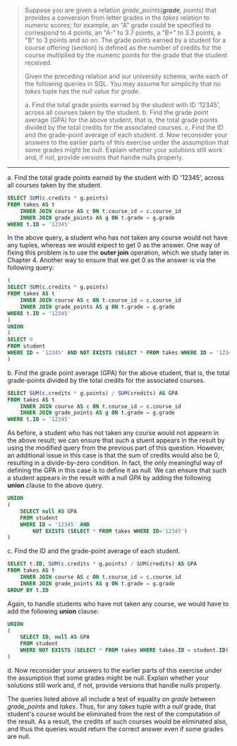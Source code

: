 > Suppose you are given a relation _grade_points(**grade**, points)_ that provides a conversion from letter grades in the _takes_ relation to numeric scores; for example, an "A" grade could be specified to correspond to 4 points, an "A-" to 3.7 points, a "B+" to 3.3 points, a "B" to 3 points and so on. The grade points earned by a student for a course offering (section) is defined as the number of credits for the course multiplied by the numeric points for the grade that the student received.
>
> Given the preceding relation and our university schema, write each of the following queries in SQL. You may assume for simplicity that no _takes_ tuple has the _null_ value for _grade_.
>
>
> a. Find the total grade points earned by the student with ID '12345', across all courses taken by the student.
> b. Find the grade point average (GPA) for the above student, that is, the total grade points divided by the total credits for the associated courses.
> c. Find the ID and the grade-point average of each student.
> d. Now reconsider your answers to the earlier parts of this exercise under the assumption that some grades might be null. Explain whether your solutions still work and, if not, provide versions that handle nulls properly.

---

a. Find the total grade points earned by the student with ID '12345', across all courses taken by the student.

```sql
SELECT SUM(c.credits * g.points)
FROM takes AS t 
    INNER JOIN course AS c ON t.course_id = c.course_id
    INNER JOIN grade_points AS g ON t.grade = g.grade
WHERE t.ID = '12345'
```

In the above query, a student who has not taken any course would not have any tuples, whereas we would expect to get 0 as the answer. One way of fixing this problem is to use the **outer join** operation, which we study later in Chapter 4. Another way to ensure that we get 0 as the answer is via the following query:

```sql
(
SELECT SUM(c.credits * g.points)
FROM takes AS t 
    INNER JOIN course AS c ON t.course_id = c.course_id
    INNER JOIN grade_points AS g ON t.grade = g.grade
WHERE t.ID = '12345'
)
UNION 
(
SELECT 0
FROM student 
WHERE ID = '12345' AND NOT EXISTS (SELECT * FROM takes WHERE ID = '12345')
)
```

b. Find the grade point average (GPA) for the above student, that is, the total grade-points divided by the total credits for the associated courses.

```sql
SELECT SUM(c.credits * g.points) / SUM(credits) AS GPA
FROM takes AS t 
    INNER JOIN course AS c ON t.course_id = c.course_id
    INNER JOIN grade_points AS g ON t.grade = g.grade
WHERE t.ID = '12345'
```

As before, a student who has not taken any course would not appearn in the above result; we can ensure that such a stuent appears in the result by using the modified query from the previous part of this question. However, an additional issue in this case is that the sum of credits would also be 0, resulting in a divide-by-zero condition. In fact, the only meaningful way of defining the GPA in this case is to define it as _null_. We can ensure that such a student appears in the result with a null _GPA_ by adding the following
**union** clause to the above query.

```sql
UNION 
(
    SELECT null AS GPA 
    FROM student 
    WHERE ID = '12345' AND 
        NOT EXISTS (SELECT * FROM takes WHERE ID='12345')
)
```

c. Find the ID and the grade-point average of each student.

```sql
SELECT t.ID, SUM(c.credits * g.points) / SUM(credits) AS GPA
FROM takes AS t 
    INNER JOIN course AS c ON t.course_id = c.course_id
    INNER JOIN grade_points AS g ON t.grade = g.grade
GROUP BY t.ID
```

Again, to handle students who have not taken any course, we would have to add the following **union** clause:

```sql
UNION 
(
    SELECT ID, null AS GPA 
    FROM student 
    WHERE NOT EXISTS (SELECT * FROM takes WHERE takes.ID = student.ID)
)
```

d. Now reconsider your answers to the earlier parts of this exercise under the assumption that some grades might be null. Explain whether your solutions still work and, if not, provide versions that handle nulls properly.

The queries listed above all include a test of equality on _grade_ between _grade_points_ and _takes_. Thus, for any _takes_ tuple with a _null_ grade, that student's course would be eliminated from the rest of the computation of the result. As a result, the credits of such courses would be eliminated also, and thus the queries would return the correct answer even if some grades are null.
